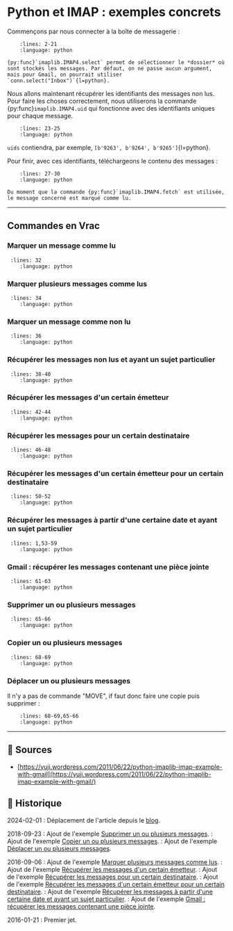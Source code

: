 # Python et IMAP : exemples concrets

Commençons par nous connecter à la boîte de messagerie :

```{literalinclude} snippets/python-et-imap-exemples-concrets.py
    :lines: 2-21
    :language: python
```

```{tip}
{py:func}`imaplib.IMAP4.select` permet de sélectionner le *dossier* où sont stockés les messages. Par défaut, on ne passe aucun argument, mais pour Gmail, on pourrait utiliser `conn.select("Inbox")`{l=python}.
```

Nous allons maintenant récupérer les identifiants des messages non lus. Pour faire les choses correctement, nous utiliserons la commande {py:func}`imaplib.IMAP4.uid` qui fonctionne avec des identifiants uniques pour chaque message.

```{literalinclude} snippets/python-et-imap-exemples-concrets.py
    :lines: 23-25
    :language: python
```

`uids` contiendra, par exemple, `[b'9263', b'9264', b'9265']`{l=python}.

Pour finir, avec ces identifiants, téléchargeons le contenu des messages :

```{literalinclude} snippets/python-et-imap-exemples-concrets.py
    :lines: 27-30
    :language: python
```

```{note}
Du moment que la commande {py:func}`imaplib.IMAP4.fetch` est utilisée, le message concerné est marqué comme lu.
```

---

## Commandes en Vrac

### Marquer un message comme lu

```{literalinclude} snippets/python-et-imap-exemples-concrets.py
 :lines: 32
    :language: python
```

### Marquer plusieurs messages comme lus

```{literalinclude} snippets/python-et-imap-exemples-concrets.py
 :lines: 34
    :language: python
```

### Marquer un message comme non lu

```{literalinclude} snippets/python-et-imap-exemples-concrets.py
 :lines: 36
    :language: python
```

### Récupérer les messages non lus et ayant un sujet particulier

```{literalinclude} snippets/python-et-imap-exemples-concrets.py
 :lines: 38-40
    :language: python
```

### Récupérer les messages d'un certain émetteur

```{literalinclude} snippets/python-et-imap-exemples-concrets.py
 :lines: 42-44
    :language: python
```

### Récupérer les messages pour un certain destinataire

```{literalinclude} snippets/python-et-imap-exemples-concrets.py
 :lines: 46-48
    :language: python
```

### Récupérer les messages d'un certain émetteur pour un certain destinataire

```{literalinclude} snippets/python-et-imap-exemples-concrets.py
 :lines: 50-52
    :language: python
```

### Récupérer les messages à partir d'une certaine date et ayant un sujet particulier

```{literalinclude} snippets/python-et-imap-exemples-concrets.py
 :lines: 1,53-59
    :language: python
```

### Gmail : récupérer les messages contenant une pièce jointe

```{literalinclude} snippets/python-et-imap-exemples-concrets.py
 :lines: 61-63
    :language: python
```

### Supprimer un ou plusieurs messages

```{literalinclude} snippets/python-et-imap-exemples-concrets.py
 :lines: 65-66
    :language: python
```

### Copier un ou plusieurs messages

```{literalinclude} snippets/python-et-imap-exemples-concrets.py
 :lines: 68-69
    :language: python
```

### Déplacer un ou plusieurs messages

Il n'y a pas de commande "MOVE", if faut donc faire une copie puis supprimer :

```{literalinclude} snippets/python-et-imap-exemples-concrets.py
    :lines: 68-69,65-66
    :language: python
```

---

## 🎣 Sources

- [https://yuji.wordpress.com/2011/06/22/python-imaplib-imap-example-with-gmail](https://yuji.wordpress.com/2011/06/22/python-imaplib-imap-example-with-gmail/)

## 📜 Historique

2024-02-01
: Déplacement de l'article depuis le [blog](https://www.tiger-222.fr/?d=2016/01/21/16/35/09-python-et-imap-exemple-concret).

2018-09-23
: Ajout de l'exemple [Supprimer un ou plusieurs messages](#supprimer-un-ou-plusieurs-messages).
: Ajout de l'exemple [Copier un ou plusieurs messages](#copier-un-ou-plusieurs-messages).
: Ajout de l'exemple [Déplacer un ou plusieurs messages](#deplacer-un-ou-plusieurs-messages).

2016-09-06
: Ajout de l'exemple [Marquer plusieurs messages comme lus](#marquer-plusieurs-messages-comme-lus).
: Ajout de l'exemple [Récupérer les messages d'un certain émetteur](#recuperer-les-messages-d-un-certain-emetteur).
: Ajout de l'exemple [Récupérer les messages pour un certain destinataire](#recuperer-les-messages-pour-un-certain-destinataire).
: Ajout de l'exemple [Récupérer les messages d'un certain émetteur pour un certain destinataire](#recuperer-les-messages-d-un-certain-emetteur-pour-un-certain-destinataire).
: Ajout de l'exemple [Récupérer les messages à partir d'une certaine date et ayant un sujet particulier](#recuperer-les-messages-a-partir-d-une-certaine-date-et-ayant-un-sujet-particulier).
: Ajout de l'exemple [Gmail : récupérer les messages contenant une pièce jointe](#gmail-recuperer-les-messages-contenant-une-piece-jointe).

2016-01-21
: Premier jet.
